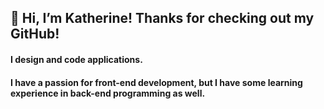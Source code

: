 ## 👋 Hi, I’m Katherine! Thanks for checking out my GitHub!

#### I design and code applications. 

#### I have a passion for front-end development, but I have some learning experience in back-end programming as well.


<!---
kattlaw/kattlaw is a ✨ special ✨ repository because its `README.md` (this file) appears on your GitHub profile.
You can click the Preview link to take a look at your changes.
--->
